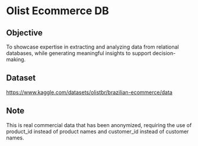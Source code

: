 # Olist Ecommerce DB

## Objective
To showcase expertise in extracting and analyzing data from relational databases, while generating meaningful insights to support decision-making.

## Dataset
https://www.kaggle.com/datasets/olistbr/brazilian-ecommerce/data

## Note
This is real commercial data that has been anonymized, requiring the use of product_id instead of product names and customer_id instead of customer names.
